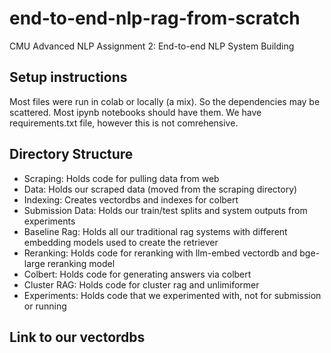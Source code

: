 # end-to-end-nlp-rag-from-scratch
CMU Advanced NLP Assignment 2: End-to-end NLP System Building

## Setup instructions
Most files were run in colab or locally (a mix). So the dependencies may be scattered. Most ipynb notebooks should have them. We have requirements.txt file, however this is not comrehensive. 


## Directory Structure
- Scraping: Holds code for pulling data from web
- Data: Holds our scraped data (moved from the scraping directory) 
- Indexing: Creates vectordbs and indexes for colbert
- Submission Data: Holds our train/test splits and system outputs from experiments
- Baseline Rag: Holds all our traditional rag systems with different embedding models used to create the retriever
- Reranking: Holds code for reranking with llm-embed vectordb and bge-large reranking model
- Colbert: Holds code for generating answers via colbert
- Cluster RAG: Holds code for cluster rag and unlimiformer
- Experiments: Holds code that we experimented with, not for submission or running


## Link to our vectordbs




<!-- Upload only 3 files to colab (or whatever setup you are using)

1. RAG.py
2. ReRankerRetriever.py
3. requirements.txt


## Example 

```python
pip install -r requirements.txt
python RAG.py --model_type rerank --vector_db llm_embed --rerank_model bge --test_set_path questions.txt --system_out_path rerank_system_out.txt
```

For more details on all the args run

```python
python RAG.py -h
``` -->